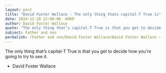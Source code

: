 ```yaml
---
layout: post
title: "David Foster Wallace - The only thing thats capital-T True is"
date: 2024-12-28 12:00:00 -0000
author: David Foster Wallace
quote: "The only thing that’s capital-T True is that you get to decide how you’re going to try to see it."
subject: Father and son
permalink: /Father and son/David Foster Wallace/David Foster Wallace - The only thing thats capital-T True is
---
```


The only thing that’s capital-T True is that you get to decide how you’re going to try to see it.

- David Foster Wallace
